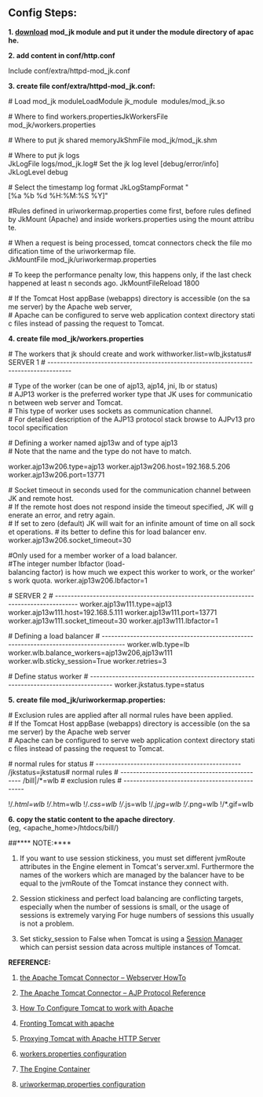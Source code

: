 <!---
markmeta_author: wongoo
markmeta_date: 2012-05-04 10:23:37+00:00
excerpt: mod_jk cluster configuration
slug: mod_jk-cluster-configuration
markmeta_title: mod_jk cluster configuration
wordpress_id: 263
markmeta_categories: Experience
markmeta_tags: AJP,apache,cluster,mod_jk,Tomcat
-->

## Config Steps:


**1. [download](http://tomcat.apache.org/download-connectors.cgi) mod_jk module and put it under the module directory of apache.**




**2. add content in conf/http.conf**


Include conf/extra/httpd-mod_jk.conf




**3. create file conf/extra/httpd-mod_jk.conf:**


# Load mod_jk moduleLoadModule
jk_module  modules/mod_jk.so

# Where to find workers.propertiesJkWorkersFile
mod_jk/workers.properties

# Where to put jk shared memoryJkShmFile
mod_jk/mod_jk.shm

# Where to put jk logs
JkLogFile logs/mod_jk.log# Set the jk log level [debug/error/info]
JkLogLevel debug

# Select the timestamp log format
JkLogStampFormat "[%a %b %d %H:%M:%S %Y]"

#Rules defined in uriworkermap.properties come first, before rules defined by JkMount (Apache) and inside workers.properties using the mount attribute.

# When a request is being processed, tomcat connectors check the file modification time of the uriworkermap file.
JkMountFile mod_jk/uriworkermap.properties

# To keep the performance penalty low, this happens only, if the last check happened at least n seconds ago.
JkMountFileReload 1800

# If the Tomcat Host appBase (webapps) directory is accessible (on the same server) by the Apache web server,
# Apache can be configured to serve web application context directory static files instead of passing the request to Tomcat.






**4. create file mod_jk/workers.properties**




# The workers that jk should create and work withworker.list=wlb,jkstatus# SERVER 1
# -------------------------------------------------------------------------------------

# Type of the worker (can be one of ajp13, ajp14, jni, lb or status)
# AJP13 worker is the preferred worker type that JK uses for communication between web server and Tomcat.
# This type of worker uses sockets as communication channel.
# For detailed description of the AJP13 protocol stack browse to AJPv13 protocol specification

# Defining a worker named ajp13w and of type ajp13
# Note that the name and the type do not have to match.

worker.ajp13w206.type=ajp13
worker.ajp13w206.host=192.168.5.206
worker.ajp13w206.port=13771

# Socket timeout in seconds used for the communication channel between JK and remote host.
# If the remote host does not respond inside the timeout specified, JK will generate an error, and retry again.
# If set to zero (default) JK will wait for an infinite amount of time on all socket operations.
# its better to define this for load balancer env.
worker.ajp13w206.socket_timeout=30

#Only used for a member worker of a load balancer.
#The integer number lbfactor (load-balancing factor) is how much we expect this worker to work, or the worker's work quota.
worker.ajp13w206.lbfactor=1



# SERVER 2
# -------------------------------------------------------------------------------------
worker.ajp13w111.type=ajp13
worker.ajp13w111.host=192.168.5.111
worker.ajp13w111.port=13771
worker.ajp13w111.socket_timeout=30
worker.ajp13w111.lbfactor=1

# Defining a load balancer
# -------------------------------------------------------------------------------------
worker.wlb.type=lb
worker.wlb.balance_workers=ajp13w206,ajp13w111
worker.wlb.sticky_session=True
worker.retries=3



# Define status worker
# -------------------------------------------------------------------------------------
worker.jkstatus.type=status






**5. create file mod_jk/uriworkermap.properties:**




# Exclusion rules are applied after all normal rules have been applied.
# If the Tomcat Host appBase (webapps) directory is accessible (on the same server) by the Apache web server
# Apache can be configured to serve web application context directory static files instead of passing the request to Tomcat.

# normal rules for status
# ----------------------------------------------
/jkstatus=jkstatus# normal rules
# ----------------------------------------------
/bill|/*=wlb
# exclusion rules
# ----------------------------------------------

!/*.html=wlb
!/*.htm=wlb
!/*.css=wlb
!/*.js=wlb
!/*.jpg=wlb
!/*.png=wlb
!/*.gif=wlb






**6. copy the static content to the apache directory**.(eg, <apache_home>/htdocs/bill/)






##****
NOTE:****





	
  1. If you want to use session stickiness, you must set different jvmRoute attributes in the Engine element in Tomcat's server.xml. Furthermore the names of the workers which are managed by the balancer have to be equal to the jvmRoute of the Tomcat instance they connect with.

	
  2. Session stickiness and perfect load balancing are conflicting targets, especially when the number of sessions is small, or the usage of sessions is extremely varying For huge numbers of sessions this usually is not a problem.

	
  3. Set sticky_session to False when Tomcat is using a [Session Manager ](http://tomcat.apache.org/tomcat-5.5-doc/cluster-howto.html)which can persist session data across multiple instances of Tomcat.


**REFERENCE:**



	
  1. [the Apache Tomcat Connector – Webserver HowTo](http://tomcat.apache.org/connectors-doc/webserver_howto/apache.html)

	
  2. [The Apache Tomcat Connector – AJP Protocol Reference](http://tomcat.apache.org/connectors-doc/ajp/ajpv13a.html)

	
  3. [How To Configure Tomcat to work with Apache](http://www3.ntu.edu.sg/home/ehchua/programming/howto/ApachePlusTomcat_HowTo.html)

	
  4. [Fronting Tomcat with apache](http://people.apache.org/~mturk/docs/article/ftwai.html)

	
  5. [Proxying Tomcat with Apache HTTP Server](http://www.harezmi.com.tr/proxying-tomcat-with-apache-http-server/?lang=en)

	
  6. [workers.properties configuration](http://tomcat.apache.org/connectors-doc/reference/workers.html)

	
  7. [The Engine Container](http://tomcat.apache.org/tomcat-5.5-doc/config/engine.html)

	
  8. [uriworkermap.properties configuration](http://tomcat.apache.org/connectors-doc/reference/uriworkermap.html)


